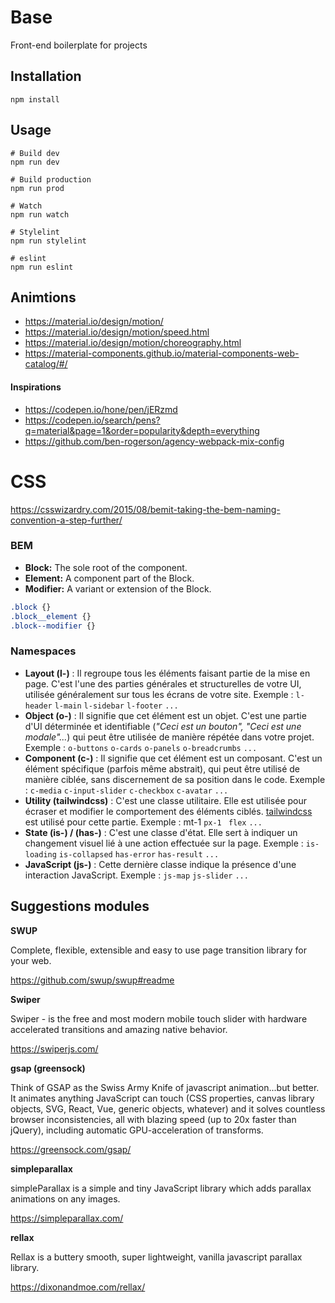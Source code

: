 # Base

Front-end boilerplate for projects

## Installation

```
npm install 
```

## Usage

```
# Build dev 
npm run dev

# Build production 
npm run prod

# Watch
npm run watch

# Stylelint 
npm run stylelint

# eslint 
npm run eslint
```

## Animtions

- https://material.io/design/motion/
- https://material.io/design/motion/speed.html
- https://material.io/design/motion/choreography.html
- https://material-components.github.io/material-components-web-catalog/#/

#### Inspirations

- https://codepen.io/hone/pen/jERzmd
- https://codepen.io/search/pens?q=material&page=1&order=popularity&depth=everything
- https://github.com/ben-rogerson/agency-webpack-mix-config



# CSS

https://csswizardry.com/2015/08/bemit-taking-the-bem-naming-convention-a-step-further/

### BEM

- **Block:** The sole root of the component.
- **Element:** A component part of the Block.
- **Modifier:** A variant or extension of the Block.

```css
.block {}
.block__element {}
.block--modifier {}
```

### Namespaces

- **Layout (l-)** :
  Il regroupe tous les éléments faisant partie de la mise en page. C'est l'une des parties générales et structurelles de votre UI, utilisée généralement sur tous les écrans de votre site.
  Exemple : `l-header` `l-main` `l-sidebar` `l-footer` `...`
- **Object (o-)** :
  Il signifie que cet élément est un objet. C'est une partie d'UI déterminée et identifiable (*"Ceci est un bouton", "Ceci est une modale"...*) qui peut être utilisée de manière répétée dans votre projet.
  Exemple : `o-buttons` `o-cards` `o-panels` `o-breadcrumbs` `...`
- **Component (c-)** :
  Il signifie que cet élément est un composant. C'est un élément spécifique (parfois même abstrait), qui peut être utilisé de manière ciblée, sans discernement de sa position dans le code.
  Exemple : `c-media` `c-input-slider` `c-checkbox` `c-avatar` `...`
- **Utility (tailwindcss)** :
  C'est une classe utilitaire. Elle est utilisée pour écraser et modifier le comportement des éléments ciblés.  [tailwindcss](https://tailwindcss.com) est utilisé pour cette partie.
  Exemple : mt-1 `px-1 ` `flex` `...`
- **State (is-) / (has-)** :
  C'est une classe d'état.
  Elle sert à indiquer un changement visuel lié à une action effectuée sur la page. Exemple : `is-loading` `is-collapsed` `has-error` `has-result` `...`
- **JavaScript (js-)** :
  Cette dernière classe indique la présence d'une interaction JavaScript.
  Exemple : `js-map` `js-slider` `...`



## Suggestions modules

**SWUP**

Complete, flexible, extensible and easy to use page transition library for your web.

https://github.com/swup/swup#readme

**Swiper** 

Swiper - is the free and most modern mobile touch slider with hardware accelerated transitions and amazing native behavior.

https://swiperjs.com/

**gsap (greensock)**

Think of GSAP as the Swiss Army Knife of javascript animation...but better. It animates anything JavaScript can touch (CSS properties, canvas library objects, SVG, React, Vue, generic objects, whatever) and it solves countless browser inconsistencies, all with blazing speed (up to 20x faster than jQuery), including automatic GPU-acceleration of transforms.

https://greensock.com/gsap/

**simpleparallax**

simpleParallax is a simple and tiny JavaScript library which adds parallax animations on any images.

https://simpleparallax.com/

**rellax**

Rellax is a buttery smooth, super lightweight, vanilla javascript parallax library.

https://dixonandmoe.com/rellax/
